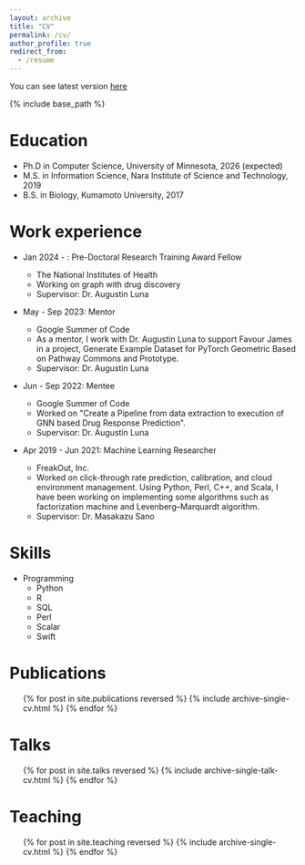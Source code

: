 ```yaml
---
layout: archive
title: "CV"
permalink: /cv/
author_profile: true
redirect_from:
  - /resume
---
```


You can see latest version [here](https://docs.google.com/document/d/1MhDXdLBmyeCmtZ9Nl2uiqMtoHrTNxi1p/edit?usp=sharing&ouid=106112363458944521656&rtpof=true&sd=true)

{% include base_path %}

Education
======
* Ph.D in Computer Science, University of Minnesota, 2026 (expected)
* M.S. in Information Science, Nara Institute of Science and Technology, 2019
* B.S. in Biology, Kumamoto University, 2017

Work experience
======
* Jan 2024 - : Pre-Doctoral Research Training Award Fellow
  * The National Institutes of Health
  * Working on graph with drug discovery
  * Supervisor: Dr. Augustin Luna

* May - Sep 2023: Mentor
  * Google Summer of Code
  * As a mentor, I work with Dr. Augustin Luna to support Favour James in a project, Generate Example Dataset for PyTorch Geometric Based on Pathway Commons and Prototype.
  * Supervisor: Dr. Augustin Luna

* Jun - Sep 2022: Mentee
  * Google Summer of Code
  * Worked on "Create a Pipeline from data extraction to execution of GNN based Drug Response Prediction".
  * Supervisor: Dr. Augustin Luna

* Apr 2019 - Jun 2021: Machine Learning Researcher
  * FreakOut, Inc.
  * Worked on click-through rate prediction, calibration, and cloud environment management. Using Python, Perl, C++, and Scala, I have been working on implementing some algorithms such as factorization machine and Levenberg–Marquardt algorithm.
  * Supervisor: Dr. Masakazu Sano

Skills
======
* Programming
  * Python
  * R
  * SQL
  * Perl
  * Scalar
  * Swift

Publications
======
  <ul>{% for post in site.publications reversed %}
    {% include archive-single-cv.html %}
  {% endfor %}</ul>
  
Talks
======
  <ul>{% for post in site.talks reversed %}
    {% include archive-single-talk-cv.html  %}
  {% endfor %}</ul>
  
Teaching
======
  <ul>{% for post in site.teaching reversed %}
    {% include archive-single-cv.html %}
  {% endfor %}</ul>


